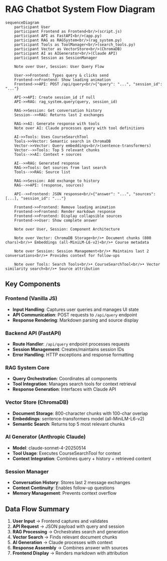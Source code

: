 # RAG Chatbot System Flow Diagram

```mermaid
sequenceDiagram
    participant User
    participant Frontend as Frontend<br/>(script.js)
    participant API as FastAPI<br/>(app.py)
    participant RAG as RAGSystem<br/>(rag_system.py)
    participant Tools as ToolManager<br/>(search_tools.py)
    participant Vector as VectorStore<br/>(ChromaDB)
    participant AI as AIGenerator<br/>(Claude API)
    participant Session as SessionManager

    Note over User, Session: User Query Flow

    User->>Frontend: Types query & clicks send
    Frontend->>Frontend: Show loading animation
    Frontend->>API: POST /api/query<br/>{"query": "...", "session_id": "..."}

    API->>API: Create session_id if null
    API->>RAG: rag_system.query(query, session_id)

    RAG->>Session: Get conversation history
    Session-->>RAG: Returns last 2 exchanges

    RAG->>AI: Generate response with tools
    Note over AI: Claude processes query with tool definitions

    AI->>Tools: Uses CourseSearchTool
    Tools->>Vector: Semantic search in ChromaDB
    Vector->>Vector: Query embeddings<br/>(sentence-transformers)
    Vector-->>Tools: Top 5 relevant chunks
    Tools-->>AI: Context + sources

    AI-->>RAG: Generated response
    RAG->>Tools: Get sources from last search
    Tools-->>RAG: Source list

    RAG->>Session: Add exchange to history
    RAG-->>API: (response, sources)

    API-->>Frontend: JSON response<br/>{"answer": "...", "sources": [...], "session_id": "..."}

    Frontend->>Frontend: Remove loading animation
    Frontend->>Frontend: Render markdown response
    Frontend->>Frontend: Display collapsible sources
    Frontend->>User: Show complete answer

    Note over User, Session: Component Architecture

    Note over Vector: ChromaDB Storage<br/>• Document chunks (800 chars)<br/>• Embeddings (all-MiniLM-L6-v2)<br/>• Course metadata

    Note over Session: Session Management<br/>• Maintains last 2 conversations<br/>• Provides context for follow-ups

    Note over Tools: Search Tools<br/>• CourseSearchTool<br/>• Vector similarity search<br/>• Source attribution
```

## Key Components

### Frontend (Vanilla JS)
- **Input Handling**: Captures user queries and manages UI state
- **API Communication**: POST requests to `/api/query` endpoint
- **Response Rendering**: Markdown parsing and source display

### Backend API (FastAPI)
- **Route Handler**: `/api/query` endpoint processes requests
- **Session Management**: Creates/maintains session IDs
- **Error Handling**: HTTP exceptions and response formatting

### RAG System Core
- **Query Orchestration**: Coordinates all components
- **Tool Integration**: Manages search tools for context retrieval
- **Response Generation**: Interfaces with Claude API

### Vector Store (ChromaDB)
- **Document Storage**: 800-character chunks with 100-char overlap
- **Embeddings**: sentence-transformers model (all-MiniLM-L6-v2)
- **Semantic Search**: Returns top 5 most relevant chunks

### AI Generator (Anthropic Claude)
- **Model**: claude-sonnet-4-20250514
- **Tool Usage**: Executes CourseSearchTool for context
- **Context Integration**: Combines query + history + retrieved content

### Session Manager
- **Conversation History**: Stores last 2 message exchanges
- **Context Continuity**: Enables follow-up questions
- **Memory Management**: Prevents context overflow

## Data Flow Summary

1. **User Input** → Frontend captures and validates
2. **API Request** → JSON payload with query and session
3. **RAG Processing** → Orchestrates search and generation
4. **Vector Search** → Finds relevant document chunks
5. **AI Generation** → Claude processes with context
6. **Response Assembly** → Combines answer with sources
7. **Frontend Display** → Renders markdown with attribution